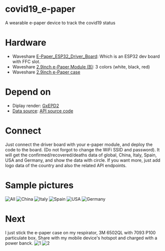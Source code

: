 # covid19_e-paper
A wearable e-paper device to track the covid19 status

# Hardware
 - Waveshare [E-Paper_ESP32_Driver_Board](http://www.waveshare.net/wiki/E-Paper_ESP32_Driver_Board): Which is an ESP32 dev board with FFC slot.
 - Waveshare [2.9inch e-Paper Module (B)](http://www.waveshare.net/wiki/2.9inch_e-Paper_Module_(B)): 3 colors (white, black, red) 
 - Waveshare [2.9inch e-Paper case](http://www.waveshare.net/shop/2.9inch-e-Paper-Case.htm)
 
# Depend on
 - Diplay render: [GxEPD2](https://github.com/ZinggJM/GxEPD2)
 - [Data source](https://covid19.mathdro.id/): [API source code](https://github.com/mathdroid/covid-19-api)


# Connect
Just connect the driver board with your e-paper module, and deploy the code to the board. (Do not forgot to change the WiFi SSID and password). It will get the confirmed/recovered/deaths data of global, China, Italy, Spain, USA and Germany, and show the data with circle. If you want more, just add logo data of the country and also the related API endpoints. 

# Sample pictures
![All](images/ALL.jpg "Global")
![China](images/CN.jpg "China")
![Italy](images/IT.jpg "Italy")
![Spain](images/ES.jpg "Spain")
![USA](images/USA.jpg "USA")
![Germany](images/DE.jpg "Germany")

# Next
I just stick the e-paper case on my respirator, 3M 6502QL with 7093 P100 particulate box. Share with my mobile device's hotspot and charged with a power banck.
![1](images/1.jpg)
![2](images/2.jpg)
